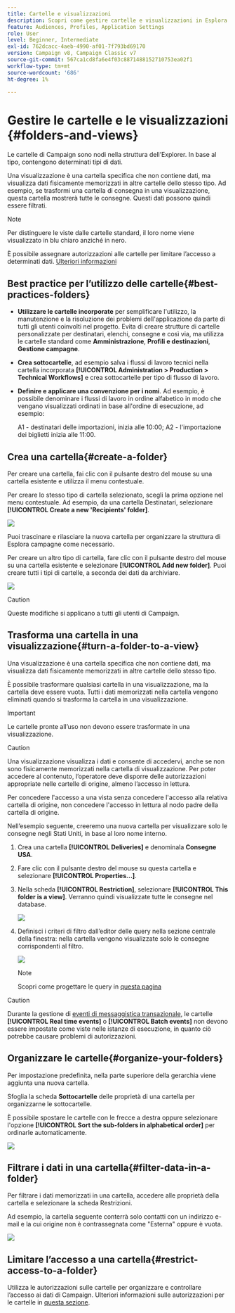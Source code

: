 ```yaml
---
title: Cartelle e visualizzazioni
description: Scopri come gestire cartelle e visualizzazioni in Esplora campagne
feature: Audiences, Profiles, Application Settings
role: User
level: Beginner, Intermediate
exl-id: 762dcacc-4aeb-4990-af01-7f793bd69170
version: Campaign v8, Campaign Classic v7
source-git-commit: 567ca1cd8fa6e4f03c8871488152710753ea02f1
workflow-type: tm+mt
source-wordcount: '686'
ht-degree: 1%

---
```


# Gestire le cartelle e le visualizzazioni {#folders-and-views}

Le cartelle di Campaign sono nodi nella struttura dell’Explorer. In base al tipo, contengono determinati tipi di dati.

Una visualizzazione è una cartella specifica che non contiene dati, ma visualizza dati fisicamente memorizzati in altre cartelle dello stesso tipo. Ad esempio, se trasformi una cartella di consegna in una visualizzazione, questa cartella mostrerà tutte le consegne. Questi dati possono quindi essere filtrati.


>[!NOTE]
>
>Per distinguere le viste dalle cartelle standard, il loro nome viene visualizzato in blu chiaro anziché in nero.

È possibile assegnare autorizzazioni alle cartelle per limitare l’accesso a determinati dati. [Ulteriori informazioni](#restrict-access-to-a-folder)

## Best practice per l’utilizzo delle cartelle{#best-practices-folders}

* **Utilizzare le cartelle incorporate** per semplificare l&#39;utilizzo, la manutenzione e la risoluzione dei problemi dell&#39;applicazione da parte di tutti gli utenti coinvolti nel progetto. Evita di creare strutture di cartelle personalizzate per destinatari, elenchi, consegne e così via, ma utilizza le cartelle standard come **Amministrazione**, **Profili e destinazioni**, **Gestione campagne**.

* **Crea sottocartelle**, ad esempio salva i flussi di lavoro tecnici nella cartella incorporata **[!UICONTROL Administration > Production > Technical Workflows]** e crea sottocartelle per tipo di flusso di lavoro.

* **Definire e applicare una convenzione per i nomi**. Ad esempio, è possibile denominare i flussi di lavoro in ordine alfabetico in modo che vengano visualizzati ordinati in base all&#39;ordine di esecuzione, ad esempio:

  A1 - destinatari delle importazioni, inizia alle 10:00;
A2 - l&#39;importazione dei biglietti inizia alle 11:00.

## Crea una cartella{#create-a-folder}

Per creare una cartella, fai clic con il pulsante destro del mouse su una cartella esistente e utilizza il menu contestuale.

Per creare lo stesso tipo di cartella selezionato, scegli la prima opzione nel menu contestuale. Ad esempio, da una cartella Destinatari, selezionare **[!UICONTROL Create a new 'Recipients' folder]**.

![](assets/create-recipient-folder.png)

Puoi trascinare e rilasciare la nuova cartella per organizzare la struttura di Esplora campagne come necessario.

Per creare un altro tipo di cartella, fare clic con il pulsante destro del mouse su una cartella esistente e selezionare **[!UICONTROL Add new folder]**. Puoi creare tutti i tipi di cartelle, a seconda dei dati da archiviare.

![](assets/add-new-folder.png)

>[!CAUTION]
>
>Queste modifiche si applicano a tutti gli utenti di Campaign.

## Trasforma una cartella in una visualizzazione{#turn-a-folder-to-a-view}

Una visualizzazione è una cartella specifica che non contiene dati, ma visualizza dati fisicamente memorizzati in altre cartelle dello stesso tipo.

È possibile trasformare qualsiasi cartella in una visualizzazione, ma la cartella deve essere vuota. Tutti i dati memorizzati nella cartella vengono eliminati quando si trasforma la cartella in una visualizzazione.

>[!IMPORTANT]
>
>Le cartelle pronte all’uso non devono essere trasformate in una visualizzazione.


>[!CAUTION]
>
>Una visualizzazione visualizza i dati e consente di accedervi, anche se non sono fisicamente memorizzati nella cartella di visualizzazione. Per poter accedere al contenuto, l’operatore deve disporre delle autorizzazioni appropriate nelle cartelle di origine, almeno l’accesso in lettura.
>
>Per concedere l&#39;accesso a una vista senza concedere l&#39;accesso alla relativa cartella di origine, non concedere l&#39;accesso in lettura al nodo padre della cartella di origine.

Nell’esempio seguente, creeremo una nuova cartella per visualizzare solo le consegne negli Stati Uniti, in base al loro nome interno.

1. Crea una cartella **[!UICONTROL Deliveries]** e denominala **Consegne USA**.
1. Fare clic con il pulsante destro del mouse su questa cartella e selezionare **[!UICONTROL Properties...]**.
1. Nella scheda **[!UICONTROL Restriction]**, selezionare **[!UICONTROL This folder is a view]**. Verranno quindi visualizzate tutte le consegne nel database.

   ![](assets/this-folder-is-a-view.png)

1. Definisci i criteri di filtro dall’editor delle query nella sezione centrale della finestra: nella cartella vengono visualizzate solo le consegne corrispondenti al filtro.

   ![](assets/filter-view.png)

   >[!NOTE]
   >
   >Scopri come progettare le query in [questa pagina](create-filters.md#advanced-filters)


>[!CAUTION]
>
>Durante la gestione di [eventi di messaggistica transazionale](../send/transactional.md), le cartelle **[!UICONTROL Real time events]** o **[!UICONTROL Batch events]** non devono essere impostate come viste nelle istanze di esecuzione, in quanto ciò potrebbe causare problemi di autorizzazioni.

## Organizzare le cartelle{#organize-your-folders}

Per impostazione predefinita, nella parte superiore della gerarchia viene aggiunta una nuova cartella.

Sfoglia la scheda **Sottocartelle** delle proprietà di una cartella per organizzarne le sottocartelle.

È possibile spostare le cartelle con le frecce a destra oppure selezionare l&#39;opzione **[!UICONTROL Sort the sub-folders in alphabetical order]** per ordinarle automaticamente.

![](assets/sort-folders.png)


## Filtrare i dati in una cartella{#filter-data-in-a-folder}

Per filtrare i dati memorizzati in una cartella, accedere alle proprietà della cartella e selezionare la scheda Restrizioni.

Ad esempio, la cartella seguente conterrà solo contatti con un indirizzo e-mail e la cui origine non è contrassegnata come &quot;Esterna&quot; oppure è vuota.

![](assets/add-a-filter-to-a-folder.png)


## Limitare l’accesso a una cartella{#restrict-access-to-a-folder}

Utilizza le autorizzazioni sulle cartelle per organizzare e controllare l’accesso ai dati di Campaign. Ulteriori informazioni sulle autorizzazioni per le cartelle in [questa sezione](../start/folder-permissions.md).
